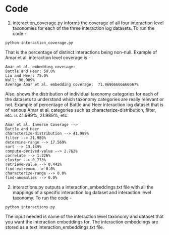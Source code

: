 # Code
1. interaction_coverage.py informs the coverage of all four interaction level taxonomies for each of the three interaction log datasets. To run the code -
```
python interaction_coverage.py
```
That is the percentage of distinct interactions being non-null.
Example of Amar et al. interaction level coverage is - 
```
Amar et al. embedding coverage:
Battle and Heer: 50.0%
Liu and Heer: 75.0%
Wall: 90.909%
Average Amar et al. embedding coverage:  71.96966666666667%
```
Also, shows the distribution of individual taxonomy categories for each of the datasets to understand which taxonomy categories are really relevant or not.
Example of percentage of Battle and Heer interaction log dataset that is of various Amar et al. categories such as characterize-distribution, filter, etc. is 41.989%, 21.989%, etc. 
```
Amar et al. Inverse Coverage -->
Battle and Heer
characterize-distribution --> 41.989%
filter --> 21.989%
determine-range --> 17.569%
sort --> 13.149%
compute-derived-value --> 2.762%
correlate --> 1.326%
cluster --> 0.773%
retrieve-value --> 0.442%
find-extremum --> 0.0%
characterize-range --> 0.0%
find-anomalies --> 0.0%
```

2. interactions.py outputs a interaction_embeddings.txt file with all the mappings of a specific interaction log dataset and interaction level taxonomy. To run the code -

```
python interactions.py
```
The input needed is name of the interaction level taxonomy and dataset that you want the interaction embeddings for. The interaction embeddings are stored as a text interaction_embeddings.txt file.
